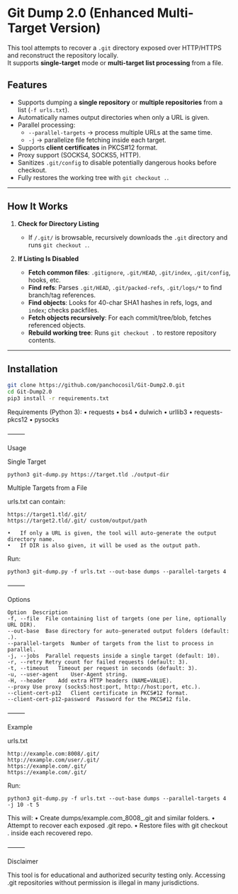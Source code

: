 # Git Dump 2.0 (Enhanced Multi-Target Version)

This tool attempts to recover a `.git` directory exposed over HTTP/HTTPS and reconstruct the repository locally.  
It supports **single-target** mode or **multi-target list processing** from a file.

## Features
- Supports dumping a **single repository** or **multiple repositories** from a list (`-f urls.txt`).
- Automatically names output directories when only a URL is given.
- Parallel processing:
  - `--parallel-targets` → process multiple URLs at the same time.
  - `-j` → parallelize file fetching inside each target.
- Supports **client certificates** in PKCS#12 format.
- Proxy support (SOCKS4, SOCKS5, HTTP).
- Sanitizes `.git/config` to disable potentially dangerous hooks before checkout.
- Fully restores the working tree with `git checkout .`.

---

## How It Works

1. **Check for Directory Listing**  
   - If `/.git/` is browsable, recursively downloads the `.git` directory and runs `git checkout .`.

2. **If Listing Is Disabled**  
   - **Fetch common files**: `.gitignore`, `.git/HEAD`, `.git/index`, `.git/config`, hooks, etc.  
   - **Find refs**: Parses `.git/HEAD`, `.git/packed-refs`, `.git/logs/*` to find branch/tag references.  
   - **Find objects**: Looks for 40-char SHA1 hashes in refs, logs, and `index`; checks packfiles.  
   - **Fetch objects recursively**: For each commit/tree/blob, fetches referenced objects.  
   - **Rebuild working tree**: Runs `git checkout .` to restore repository contents.

---

## Installation
```bash
git clone https://github.com/panchocosil/Git-Dump2.0.git
cd Git-Dump2.0
pip3 install -r requirements.txt
```

Requirements (Python 3):
	•	requests
	•	bs4
	•	dulwich
	•	urllib3
	•	requests-pkcs12
	•	pysocks

⸻

Usage

Single Target
```
python3 git-dump.py https://target.tld ./output-dir
```

Multiple Targets from a File

urls.txt can contain:
```
https://target1.tld/.git/
https://target2.tld/.git/ custom/output/path
```

	•	If only a URL is given, the tool will auto-generate the output directory name.
	•	If DIR is also given, it will be used as the output path.

Run:
```
python3 git-dump.py -f urls.txt --out-base dumps --parallel-targets 4
```

⸻

Options
```
Option	Description
-f, --file	File containing list of targets (one per line, optionally URL DIR).
--out-base	Base directory for auto-generated output folders (default: .).
--parallel-targets	Number of targets from the list to process in parallel.
-j, --jobs	Parallel requests inside a single target (default: 10).
-r, --retry	Retry count for failed requests (default: 3).
-t, --timeout	Timeout per request in seconds (default: 3).
-u, --user-agent	User-Agent string.
-H, --header	Add extra HTTP headers (NAME=VALUE).
--proxy	Use proxy (socks5:host:port, http://host:port, etc.).
--client-cert-p12	Client certificate in PKCS#12 format.
--client-cert-p12-password	Password for the PKCS#12 file.
```

⸻

Example

urls.txt
```
http://example.com:8008/.git/
http://example.com/user/.git/
https://example.com/.git/
https://example.com/.git/
```

Run:
```
python3 git-dump.py -f urls.txt --out-base dumps --parallel-targets 4 -j 10 -t 5
```

This will:
	•	Create dumps/example.com_8008_.git and similar folders.
	•	Attempt to recover each exposed .git repo.
	•	Restore files with git checkout . inside each recovered repo.

⸻

Disclaimer

This tool is for educational and authorized security testing only.
Accessing .git repositories without permission is illegal in many jurisdictions.
